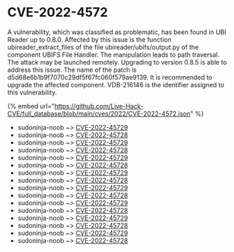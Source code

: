 # CVE-2022-4572

A vulnerability, which was classified as problematic, has been found in UBI Reader up to 0.8.0. Affected by this issue is the function ubireader_extract_files of the file ubireader/ubifs/output.py of the component UBIFS File Handler. The manipulation leads to path traversal. The attack may be launched remotely. Upgrading to version 0.8.5 is able to address this issue. The name of the patch is d5d68e6b1b9f7070c29df5f67fc060f579ae9139. It is recommended to upgrade the affected component. VDB-216146 is the identifier assigned to this vulnerability.

{% embed url="https://github.com/Live-Hack-CVE/full_database/blob/main/cves/2022/CVE-2022-4572.json" %}


* sudoninja-noob ~> [CVE-2022-45729](https://www.alice-snow.ru/2022/database/cve-2022-4572/cve-2022-45729-sudoninja-noob)
* sudoninja-noob ~> [CVE-2022-45728](https://www.alice-snow.ru/2022/database/cve-2022-4572/cve-2022-45728-sudoninja-noob)
* sudoninja-noob ~> [CVE-2022-45729](https://www.alice-snow.ru/2022/database/cve-2022-4572/cve-2022-45729-sudoninja-noob)
* sudoninja-noob ~> [CVE-2022-45728](https://www.alice-snow.ru/2022/database/cve-2022-4572/cve-2022-45728-sudoninja-noob)
* sudoninja-noob ~> [CVE-2022-45729](https://www.alice-snow.ru/2022/database/cve-2022-4572/cve-2022-45729-sudoninja-noob)
* sudoninja-noob ~> [CVE-2022-45728](https://www.alice-snow.ru/2022/database/cve-2022-4572/cve-2022-45728-sudoninja-noob)
* sudoninja-noob ~> [CVE-2022-45729](https://www.alice-snow.ru/2022/database/cve-2022-4572/cve-2022-45729-sudoninja-noob)
* sudoninja-noob ~> [CVE-2022-45728](https://www.alice-snow.ru/2022/database/cve-2022-4572/cve-2022-45728-sudoninja-noob)
* sudoninja-noob ~> [CVE-2022-45729](https://www.alice-snow.ru/2022/database/cve-2022-4572/cve-2022-45729-sudoninja-noob)
* sudoninja-noob ~> [CVE-2022-45728](https://www.alice-snow.ru/2022/database/cve-2022-4572/cve-2022-45728-sudoninja-noob)
* sudoninja-noob ~> [CVE-2022-45729](https://www.alice-snow.ru/2022/database/cve-2022-4572/cve-2022-45729-sudoninja-noob)
* sudoninja-noob ~> [CVE-2022-45728](https://www.alice-snow.ru/2022/database/cve-2022-4572/cve-2022-45728-sudoninja-noob)
* sudoninja-noob ~> [CVE-2022-45729](https://www.alice-snow.ru/2022/database/cve-2022-4572/cve-2022-45729-sudoninja-noob)
* sudoninja-noob ~> [CVE-2022-45728](https://www.alice-snow.ru/2022/database/cve-2022-4572/cve-2022-45728-sudoninja-noob)
* sudoninja-noob ~> [CVE-2022-45729](https://www.alice-snow.ru/2022/database/cve-2022-4572/cve-2022-45729-sudoninja-noob)
* sudoninja-noob ~> [CVE-2022-45728](https://www.alice-snow.ru/2022/database/cve-2022-4572/cve-2022-45728-sudoninja-noob)